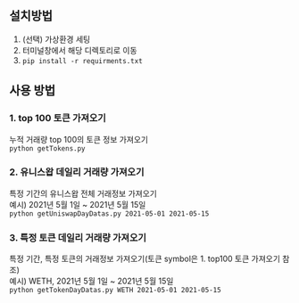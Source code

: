 ## 설치방법
1. (선택) 가상환경 세팅
2. 터미널창에서 해당 디렉토리로 이동
3. ```pip install -r requirments.txt```

## 사용 방법

### 1. top 100 토큰 가져오기
누적 거래량 top 100의 토큰 정보 가져오기  
```python getTokens.py```

### 2. 유니스왑 데일리 거래량 가져오기
특정 기간의 유니스왑 전체 거래정보 가져오기  
예시) 2021년 5월 1일 ~ 2021년 5월 15일  
```python getUniswapDayDatas.py 2021-05-01 2021-05-15```  

### 3. 특정 토큰 데일리 거래량 가져오기
특정 기간, 특정 토큰의 거래정보 가져오기(토큰 symbol은 1. top100 토큰 가져오기 참조)  
예시) WETH, 2021년 5월 1일 ~ 2021년 5월 15일  
```python getTokenDayDatas.py WETH 2021-05-01 2021-05-15```  
